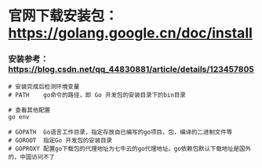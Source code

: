 # 官网下载安装包：https://golang.google.cn/doc/install

### 安装参考：https://blog.csdn.net/qq_44830881/article/details/123457805
~~~shell
# 安装完成后检测环境变量
# PATH    go命令的路径，即 Go 开发包的安装目录下的bin目录

# 查看其他配置
go env

# GOPATH  Go语言工作目录，指定存放自已编写的go项目，包，编译的二进制文件等
# GOROOT  指定Go 开发包的安装目录
# GOPROXY 配置go下载包的代理地址为七牛云的go代理地址。go依赖包默认下载地址是国外的，中国访问不了
~~~